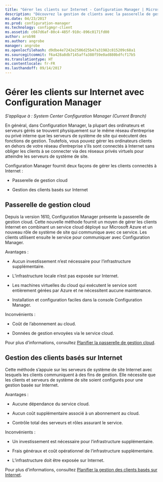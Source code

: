 ```yaml
---
title: "Gérer les clients sur Internet - Configuration Manager | Microsoft Docs"
description: "Découvrez la gestion de clients avec la passerelle de gestion cloud et la gestion du client basée sur Internet de Configuration Manager."
ms.date: 04/23/2017
ms.prod: configuration-manager
ms.technology: configmgr-client
ms.assetid: c667d6af-80c4-485f-910c-896c0171fd00
author: arob98
ms.author: angrobe
manager: angrobe
ms.openlocfilehash: d9dbe4e7242e2506d25b47a31982c815209c68a1
ms.sourcegitcommit: f6a428a8db7145affa388f59e0ad880bdfcf17b5
ms.translationtype: HT
ms.contentlocale: fr-FR
ms.lasthandoff: 09/14/2017
---
```

# <a name="manage-clients-on-the-internet-with-configuration-manager"></a>Gérer les clients sur Internet avec Configuration Manager

*S’applique à : System Center Configuration Manager (Current Branch)*

En général, dans Configuration Manager, la plupart des ordinateurs et serveurs gérés se trouvent physiquement sur le même réseau d’entreprise ou privé interne que les serveurs de système de site qui exécutent des fonctions de gestion. Toutefois, vous pouvez gérer les ordinateurs clients en dehors de votre réseau d’entreprise s’ils sont connectés à Internet sans obliger les clients à se connecter via des réseaux privés virtuels pour atteindre les serveurs de système de site.

Configuration Manager fournit deux façons de gérer les clients connectés à Internet :

-   Passerelle de gestion cloud

-   Gestion des clients basés sur Internet

## <a name="cloud-management-gateway"></a>Passerelle de gestion cloud

Depuis la version 1610, Configuration Manager présente la passerelle de gestion cloud. Cette nouvelle méthode fournit un moyen de gérer les clients Internet en combinant un service cloud déployé sur Microsoft Azure et un nouveau rôle de système de site qui communique avec ce service. Les clients utilisent ensuite le service pour communiquer avec Configuration Manager.

Avantages :

-   Aucun investissement n’est nécessaire pour l’infrastructure supplémentaire.

-   L’infrastructure locale n’est pas exposée sur Internet.

-   Les machines virtuelles du cloud qui exécutent le service sont entièrement gérées par Azure et ne nécessitent aucune maintenance.

-   Installation et configuration faciles dans la console Configuration Manager.

Inconvénients :

-   Coût de l’abonnement au cloud.

-   Données de gestion envoyées via le service cloud.

Pour plus d’informations, consultez [Planifier la passerelle de gestion cloud](plan-cloud-management-gateway.md).

## <a name="internet-based-client-management"></a>Gestion des clients basés sur Internet

Cette méthode s’appuie sur les serveurs de système de site Internet avec lesquels les clients communiquent à des fins de gestion. Elle nécessite que les clients et serveurs de système de site soient configurés pour une gestion basée sur Internet.

Avantages :

-   Aucune dépendance du service cloud.

-   Aucun coût supplémentaire associé à un abonnement au cloud.

-   Contrôle total des serveurs et rôles assurant le service.

Inconvénients :

-   Un investissement est nécessaire pour l’infrastructure supplémentaire.

-   Frais généraux et coût opérationnel de l’infrastructure supplémentaire.

-   L’infrastructure doit être exposée sur Internet.

Pour plus d’informations, consultez [Planifier la gestion des clients basés sur Internet](plan-internet-based-client-management.md).
